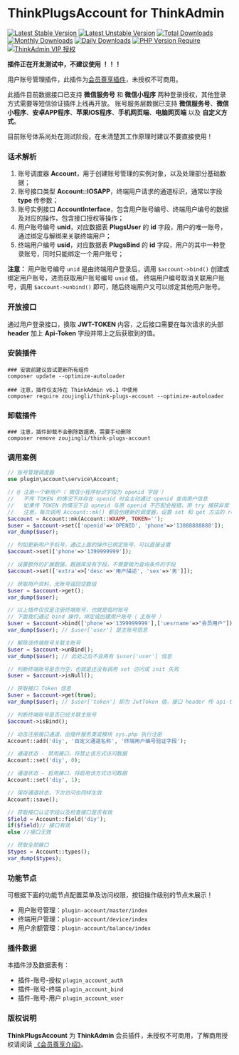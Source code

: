 # ThinkPlugsAccount for ThinkAdmin

[![Latest Stable Version](https://poser.pugx.org/zoujingli/think-plugs-account/v/stable)](https://packagist.org/packages/zoujingli/think-plugs-account)
[![Latest Unstable Version](https://poser.pugx.org/zoujingli/think-plugs-account/v/unstable)](https://packagist.org/packages/zoujingli/think-plugs-account)
[![Total Downloads](https://poser.pugx.org/zoujingli/think-plugs-account/downloads)](https://packagist.org/packages/zoujingli/think-plugs-account)
[![Monthly Downloads](https://poser.pugx.org/zoujingli/think-plugs-account/d/monthly)](https://packagist.org/packages/zoujingli/think-plugs-account)
[![Daily Downloads](https://poser.pugx.org/zoujingli/think-plugs-account/d/daily)](https://packagist.org/packages/zoujingli/think-plugs-account)
[![PHP Version Require](http://poser.pugx.org/zoujingli/think-plugs-account/require/php)](https://packagist.org/packages/zoujingli/think-plugs-account)
[![ThinkAdmin VIP 授权](https://img.shields.io/badge/license-VIP%20授权-blueviolet.svg)](https://thinkadmin.top/vip-introduce)

**插件正在开发测试中，不建议使用 ！！！**

用户账号管理插件，此插件为[会员尊享插件](https://thinkadmin.top/vip-introduce)，未授权不可商用。

此插件目前数据接口已支持 **微信服务号** 和 **微信小程序** 两种登录授权，其他登录方式需要等短信验证插件上线再开放。
账号服务层数据已支持 **微信服务号**、**微信小程序**、**安卓APP程序**、**苹果IOS程序**、**手机网页端**、**电脑网页端** 以及 **自定义方式**。

目前账号体系尚处在测试阶段，在未清楚其工作原理时建议不要直接使用！

### 话术解析

1. 账号调度器 **Account**，用于创建账号管理的实例对象，以及处理部分基础数据；
2. 账号接口类型 **Account::IOSAPP**，终端用户请求的通道标识，通常以字段 **type** 传参数；
3. 账号实例接口 **AccountInterface**，包含用户账号编号、终端用户编号的数据及对应的操作，包含接口授权等操作；
4. 用户账号编号 **unid**，对应数据表 **PlugsUser** 的 **id** 字段，用户的唯一账号，通过绑定与解绑来关联终端用户；
5. 终端用户编号 **usid**，对应数据表 **PlugsBind** 的 **id** 字段，用户的其中一种登录账号，同时只能绑定一个用户账号；

**注意：** 用户账号编号 `unid` 是由终端用户登录后，调用 `$account->bind()` 创建或绑定用户账号，进而获取用户账号编号 `unid` 值。
终端用户编号取消关联用户账号，调用 `$account->unbind()` 即可，随后终端用户又可以绑定其他用户账号。

### 开放接口

通过用户登录接口，换取 **JWT-TOKEN** 内容，之后接口需要在每次请求的头部 **header** 加上 **Api-Token** 字段并带上之后获取到的值。

### 安装插件

```shell
### 安装前建议尝试更新所有组件
composer update --optimize-autoloader

### 注意，插件仅支持在 ThinkAdmin v6.1 中使用
composer require zoujingli/think-plugs-account --optimize-autoloader
```

### 卸载插件

```shell
### 注意，插件卸载不会删除数据表，需要手动删除
composer remove zoujingli/think-plugs-account
```

### 调用案例

```php
// 账号管理调度器
use plugin\account\service\Account;

// @ 注册一个新用户（ 微信小程序标识字段为 openid 字段 ）
//   不传 TOKEN 的情况下并存在 openid 时会主动通过 openid 查询用户信息
//   如果传 TOKEN 的情况下且 opneid 与原 openid 不匹配会报错，用 try 捕获异常
//   注意，每次调用 Account::mk() 都会创建新的调度器，设置 set 和 get 方法的 rejwt 参数可返回接口令牌 
$account = Account::mk(Account::WXAPP, TOKEN='');
$user = $account->set(['openid'=>'OPENID', 'phone'=>'13888888888']);
var_dump($user);

// 列如更新用户手机号，通过上面的操作已绑定账号，可以直接设置
$account->set(['phone'=>'1399999999']);

// 设置额外的扩展数据，数据库没有字段，不需要做为查询条件的字段
$account->set(['extra'=>['desc'=>'用户描述', 'sex'=>'男']]);

// 获取用户资料，无账号返回空数组
$user = $account->get();
var_dump($user);

// 以上插件仅仅是注册终端账号，也就是临时账号
// 下面我们通过 bind 操作，绑定或创建用户账号（ 主账号 ）
$user = $account->bind(['phone'=>'1399999999'],['uesrname'=>"会员用户"]);
var_dump($user); // $user['user'] 是主账号信息

// 解除该终端账号关联主账号
$user = $account->unBind();
var_dump($user); // 此处之后不会再有 $user['user'] 信息

// 判断终端账号是否为空，也就是还没有调用 set 访问或 init 失败
$user = $account->isNull();

// 获取接口 Token 信息
$user = $account->get(true);
var_dump($user); // $user['token'] 即为 JwtToken 值，接口 header 传 api-token 字段

// 判断终端账号是否已经关联主账号
$account->isBind();

// 动态注册接口通道，由插件服务类或模块 sys.php 执行注册
Account::add('diy', '自定义通道名称', '终端用户编号验证字段');

// 通道状态 - 禁用接口，将禁止该方式访问数据
Account::set('diy', 0);

// 通道状态 - 启用接口，将启用该方式访问数据
Account::set('diy', 1);

// 保存通道状态，下次访问也同样生效
Account::save();

// 获取接口认证字段以及检查接口是否有效
$field = Account::field('diy');
if($field)// 接口有效
else //接口无效

// 获取全部接口
$types = Account::types();
var_dump($types);
```

### 功能节点

可根据下面的功能节点配置菜单及访问权限，按钮操作级别的节点未展示！

* 用户账号管理：`plugin-account/master/index`
* 终端用户管理：`plugin-account/device/index`
* 用户余额管理：`plugin-account/balance/index`

### 插件数据

本插件涉及数据表有：

* 插件-账号-授权 `plugin_account_auth`
* 插件-账号-终端 `plugin_account_bind`
* 插件-账号-用户 `plugin_account_user`

### 版权说明

**ThinkPlugsAccount** 为 **ThinkAdmin** 会员插件，未授权不可商用，了解商用授权请阅读 [《会员尊享介绍》](https://thinkadmin.top/vip-introduce)。